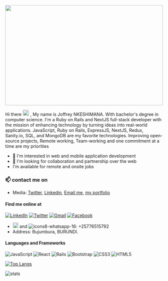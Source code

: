 
<img src="https://user-images.githubusercontent.com/68817603/210844142-d7c0f35a-72f9-45db-a6fa-cce3099cde29.gif"  width="100%" height="320px">

Hi  there <img src="https://user-images.githubusercontent.com/68817603/210855010-569f7e63-c88b-4048-a55a-3f80070b07d2.gif"  width="20px" height="20px"> , My name is Joffrey NKESHIMANA. With bachelor's degree in computer science. I'm a Ruby on Rails and NextJS full-stack developer with the mission of enhancing technology by turning ideas into real-world applications. JavaScript, Ruby on Rails, ExpressJS, NextJS, Redux, Sanity.io, SQL, and MongoDB are my favorite technologies. Improving open-source projects, Remote working, Team-working and one commitment at a time are my priorities

- 👀 I'm interested in web and mobile application development
- 💞️ I'm looking for collaboration and partnership over the web
- I'm available for remote and onsite jobs
### 📫 contact me on 

- Media: [Twitter](https://twitter.com/Joffreynk), [Linkedin](https://www.linkedin.com/in/Joffreynk/), [Email me](mailto:joyjoffrey@gmail.com), [my portfolio](https://joffrey-portfolio.netlify.app/)

#### Find me online at

<a href="https://www.linkedin.com/in/Joffreynk/">![LinkedIn](https://img.shields.io/badge/linkedin-%230077B5.svg?style=for-the-badge&logo=linkedin&logoColor=white)</a>
<a href="https://twitter.com/Joffreynk">![Twitter](https://img.shields.io/badge/Twitter-%231DA1F2.svg?style=for-the-badge&logo=Twitter&logoColor=white)</a>
<a href="mailto:joyjoffrey@gmail.com.com">![Gmail](https://img.shields.io/badge/Gmail-D14836?style=for-the-badge&logo=gmail&logoColor=white)</a>
<a href="https://www.facebook.com/Joffreynk7">![Facebook](https://img.shields.io/badge/Facebook-%231877F2.svg?style=for-the-badge&logo=Facebook&logoColor=white)</a>




<!-- ![icons8-phonelink-ring-50](https://user-images.githubusercontent.com/68817603/210879927-7dd750d1-1551-45be-b036-539269a0189e.png) -->
-  <img src="https://user-images.githubusercontent.com/68817603/210879927-7dd750d1-1551-45be-b036-539269a0189e.png"  width="18px" height="18px"> and 
![icons8-whatsapp-16](https://user-images.githubusercontent.com/68817603/210879317-d008157a-7b88-4e1c-ad20-c90f8e6ad763.png):  +25776515792
- Address: Bujumbura, BURUNDI.


#### Languages and Frameworks

![JavaScript](https://img.shields.io/badge/javascript-%23323330.svg?style=for-the-badge&logo=javascript&logoColor=%23F7DF1E)
![React](https://img.shields.io/badge/react-%2320232a.svg?style=for-the-badge&logo=react&logoColor=%2361DAFB)
![Rails](https://img.shields.io/badge/rails-%23CC0000.svg?style=for-the-badge&logo=ruby-on-rails&logoColor=white)
![Bootstrap](https://img.shields.io/badge/bootstrap-%23563D7C.svg?style=for-the-badge&logo=bootstrap&logoColor=white)
![CSS3](https://img.shields.io/badge/css3-%231572B6.svg?style=for-the-badge&logo=css3&logoColor=white)
![HTML5](https://img.shields.io/badge/html5-%23E34F26.svg?style=for-the-badge&logo=html5&logoColor=white)


[![Top Langs](https://github-readme-stats.vercel.app/api/top-langs/?username=joffreynk&langs_count=12&layout=compact)](https://github.com/joffreynk/github-readme-stats)

![stats](https://github-readme-stats.vercel.app/api?username=joffreynk&show_icons=true&theme=radical)
